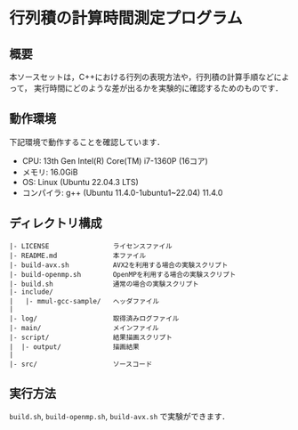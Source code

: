 # 行列積の計算時間測定プログラム

## 概要

本ソースセットは，C++における行列の表現方法や，行列積の計算手順などによって，
実行時間にどのような差が出るかを実験的に確認するためのものです．

## 動作環境

下記環境で動作することを確認しています．

* CPU: 13th Gen Intel(R) Core(TM) i7-1360P (16コア)
* メモリ: 16.0GiB
* OS: Linux (Ubuntu 22.04.3 LTS)
* コンパイラ: g++ (Ubuntu 11.4.0-1ubuntu1~22.04) 11.4.0

## ディレクトリ構成

```
|- LICENSE                ライセンスファイル
|- README.md              本ファイル
|- build-avx.sh           AVX2を利用する場合の実験スクリプト
|- build-openmp.sh        OpenMPを利用する場合の実験スクリプト
|- build.sh               通常の場合の実験スクリプト
|- include/
|   |- mmul-gcc-sample/   ヘッダファイル
|
|- log/                   取得済みログファイル
|- main/                  メインファイル
|- script/                結果描画スクリプト
|  |- output/             描画結果
|
|- src/                   ソースコード
```

## 実行方法

`build.sh`, `build-openmp.sh`, `build-avx.sh` で実験ができます．
